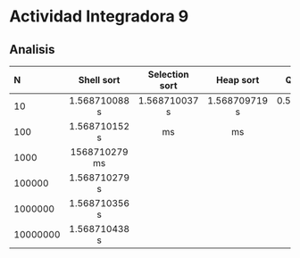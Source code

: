 ﻿# Actividad Integradora 9

## Analisis

|N|Shell sort| Selection sort|Heap sort| Quicksort|
| :--- | :---: | :---: | :---: | :---: |
|10     | 1.568710088 s | 1.568710037 s | 1.568709719 s | 0.568709631 ms|
|100     | 1.568710152 s |  ms |  ms |  ms|
|1000    | 1568710279 ms |              |         |         |             |
|100000  | 1.568710279 s |              |         |         |             |
|1000000 | 1.568710356 s |              |         |         |             |
|10000000 | 1.568710438 s |              |         |         |

